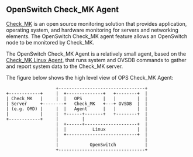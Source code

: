 OpenSwitch Check_MK Agent
--------------------
[Check_MK][1] is an open source monitoring solution that provides application, operating system, and hardware monitoring for servers and networking elements. The OpenSwitch Check_MK agent feature allows an OpenSwitch node to be monitored by Check_MK.

The OpenSwitch Check_MK Agent is a relatively small agent, based on the [Check_MK Linux Agent][3],  that runs system and OVSDB commands to gather and report system data to the Check_MK server.

The figure below shows the high level view of OPS Check_MK Agent:
```ditaa
                   +---------------------------------+
+------------+     |  +--------------+   +--------+  |
| Check_MK   |     |  |   OPS        |   |        |  |
| Server     +--------+   Check_MK   +---+ OVSDB  |  |
| (e.g. OMD) |     |  |   Agent      |   |        |  |
|            |     |  +------+-------+   +--------+  |
+------------+     |         |                       |
                   |  +------+--------------------+  |
                   |  |          Linux            |  |
                   |  +---------------------------+  |
                   |                                 |
                   |            OpenSwitch           |
                   +---------------------------------+
```
                                                                                         
[1]: https://mathias-kettner.de/check_mk.html
[2]: https://www.nagios.org/
[3]: https://mathias-kettner.de/checkmk_linuxagent.html
